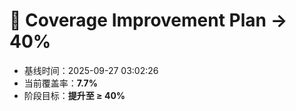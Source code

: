 # 🚀 Coverage Improvement Plan → 40%

- 基线时间：2025-09-27 03:02:26
- 当前覆盖率：**7.7%**
- 阶段目标：**提升至 ≥ 40%**
